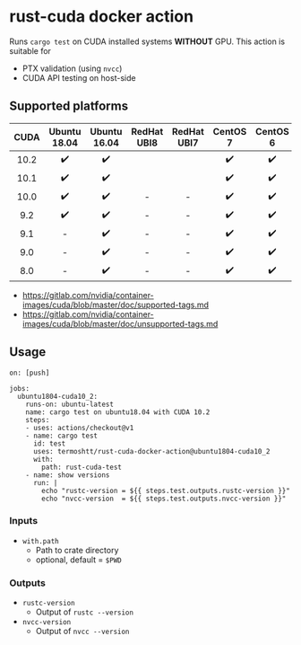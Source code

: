 # rust-cuda docker action

Runs `cargo test` on CUDA installed systems **WITHOUT** GPU. This action is suitable for
 
- PTX validation (using `nvcc`)
- CUDA API testing on host-side

Supported platforms
--------------------

|CUDA | Ubuntu 18.04 | Ubuntu 16.04 | RedHat UBI8 | RedHat UBI7 | CentOS 7 | CentOS 6 |
|:---:|:------------:|:------------:|:-----------:|:-----------:|:--------:|:--------:|
|10.2 | ✔️            |  ✔️           |             |             |  ✔️       |  ✔️       |
|10.1 | ✔️            |  ✔️           |             |             |  ✔️       |  ✔️       |
|10.0 | ✔️            |  ✔️           | -           | -           |  ✔️       |  ✔️       |
|9.2  | ✔️            |  ✔️           | -           | -           |  ✔️       |  ✔️       |
|9.1  | -            |  ✔️           | -           | -           |  ✔️       |  ✔️       |
|9.0  | -            |  ✔️           | -           | -           |  ✔️       |  ✔️       |
|8.0  | -            |  ✔️           | -           | -           |  ✔️       |  ✔️       |

- https://gitlab.com/nvidia/container-images/cuda/blob/master/doc/supported-tags.md
- https://gitlab.com/nvidia/container-images/cuda/blob/master/doc/unsupported-tags.md

Usage
------

```
on: [push]

jobs:
  ubuntu1804-cuda10_2:
    runs-on: ubuntu-latest
    name: cargo test on ubuntu18.04 with CUDA 10.2
    steps:
    - uses: actions/checkout@v1
    - name: cargo test
      id: test
      uses: termoshtt/rust-cuda-docker-action@ubuntu1804-cuda10_2
      with:
        path: rust-cuda-test
    - name: show versions
      run: |
        echo "rustc-version = ${{ steps.test.outputs.rustc-version }}"
        echo "nvcc-version  = ${{ steps.test.outputs.nvcc-version }}"
```

### Inputs

- `with.path`
  - Path to crate directory
  - optional, default = `$PWD`

### Outputs
- `rustc-version`
  - Output of `rustc --version`
- `nvcc-version`
  - Output of `nvcc --version`
